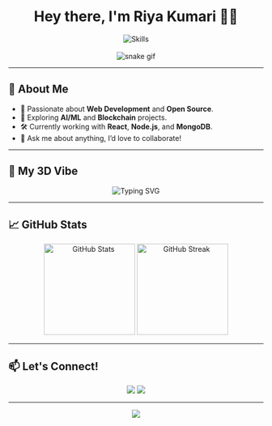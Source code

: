 <h1 align="center">Hey there, I'm Riya Kumari 👋✨</h1>

<div align="center">
  <img src="https://skillicons.dev/icons?i=html,css,js,react,python,nodejs,mongodb" alt="Skills" />
</div>

<br/>

<div align="center">
  <img src="https://cdn.jsdelivr.net/gh/platane/snk/output/github-contribution-grid-snake.svg" alt="snake gif" style="max-width: 100%;" />
</div>

---

## 🌟 About Me

- 🎯 Passionate about **Web Development** and **Open Source**.
- 🚀 Exploring **AI/ML** and **Blockchain** projects.
- 🛠️ Currently working with **React**, **Node.js**, and **MongoDB**.
- 💬 Ask me about anything, I’d love to collaborate!

---

## 🚀 My 3D Vibe

<div align="center">
  <img src="https://readme-typing-svg.herokuapp.com?font=Fira+Code&size=30&duration=3000&pause=1000&color=F7931E&center=true&vCenter=true&multiline=true&width=500&height=100&lines=Riya+Kumari;Web+Developer;Open+Source+Enthusiast" alt="Typing SVG" />
</div>

---

## 📈 GitHub Stats

<p align="center">
  <img src="https://github-readme-stats.vercel.app/api?username=RIYAKUMARI001&show_icons=true&theme=radical" alt="GitHub Stats" height="180px"/>
  <img src="https://github-readme-streak-stats.herokuapp.com/?user=RIYAKUMARI001&theme=radical" alt="GitHub Streak" height="180px"/>
</p>

---

## 📫 Let's Connect!

<p align="center">
  <a href="https://www.linkedin.com/in/your-linkedin-id/"><img src="https://img.shields.io/badge/-LinkedIn-blue?logo=linkedin&logoColor=white" /></a>
  <a href="mailto:your-email@example.com"><img src="https://img.shields.io/badge/-Gmail-red?logo=gmail&logoColor=white" /></a>
</p>

---

<div align="center">
  <img src="https://capsule-render.vercel.app/api?type=waving&color=gradient&height=100&section=footer" />
</div>
